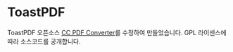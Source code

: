 # ToastPDF
ToastPDF 오픈소스 <a href="https://github.com/ARLM-Keller/cc-pdf-converter">CC PDF Converter</a>를 수정하여 만들었습니다. GPL 라이센스에 따라 소스코드를 공개합니다.
